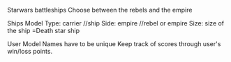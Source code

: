 Starwars battleships
Choose between the rebels and the empire

Ships Model
Type: carrier //ship
Side: empire //rebel or empire
Size: size of the ship
=Death star ship

User Model
Names have to be unique
Keep track of scores through user's win/loss points. 
